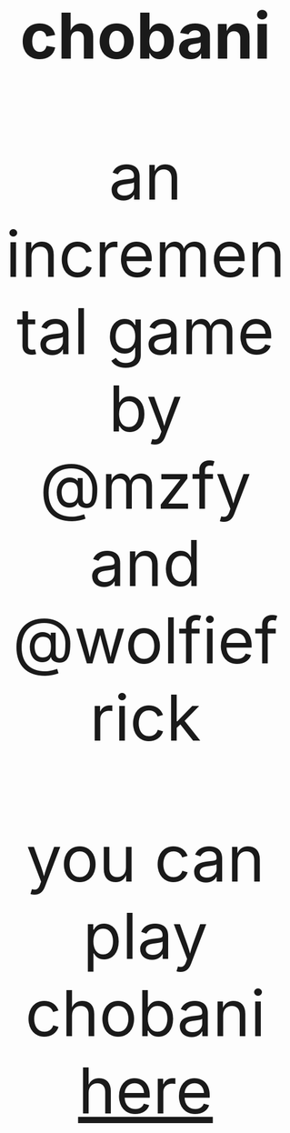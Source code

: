 <center>
	<h1 style='font-size:8em'>chobani</h1>
	<p style='font-size:8em'>an incremental game by @mzfy and @wolfiefrick</p>
    <p style='font-size:8em'>you can play chobani <a href='https://mzfy.github.io/chobani/'>here</a></p>
</center>
